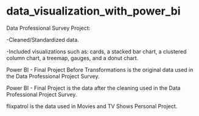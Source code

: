 # data_visualization_with_power_bi

Data Professional Survey Project:

-Cleaned/Standardized data.

-Included visualizations such as: cards, a stacked bar chart, a clustered column chart, a treemap, gauges, and a donut chart.

Power BI - Final Project Before Transformations is the original data used in the Data Professional Project Survey.

Power BI - Final Project is the data after the cleaning used in the Data Professional Project Survey.

flixpatrol is the data used in Movies and TV Shows Personal Project.

